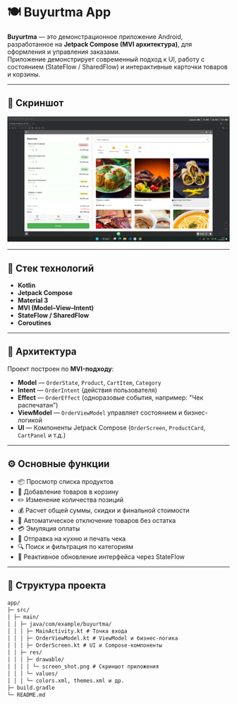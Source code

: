 # 🍽️ Buyurtma App

**Buyurtma** — это демонстрационное приложение Android, разработанное на **Jetpack Compose (MVI архитектура)**, для оформления и управления заказами.  
Приложение демонстрирует современный подход к UI, работу с состоянием (StateFlow / SharedFlow) и интерактивные карточки товаров и корзины.

---

## 📸 Скриншот

<p align="center">
  <img src="app/src/main/res/drawable/screen_shot.png" width="600"/>
</p>

---

## 🧱 Стек технологий

- **Kotlin**
- **Jetpack Compose**
- **Material 3**
- **MVI (Model–View–Intent)**
- **StateFlow / SharedFlow**
- **Coroutines**

---

## 🧩 Архитектура

Проект построен по **MVI-подходу**:
- **Model** — `OrderState`, `Product`, `CartItem`, `Category`
- **Intent** — `OrderIntent` (действия пользователя)
- **Effect** — `OrderEffect` (одноразовые события, например: "Чек распечатан")
- **ViewModel** — `OrderViewModel` управляет состоянием и бизнес-логикой
- **UI** — Компоненты Jetpack Compose (`OrderScreen`, `ProductCard`, `CartPanel` и т.д.)

---

## ⚙️ Основные функции

- 📦 Просмотр списка продуктов  
- 🛒 Добавление товаров в корзину  
- ✏️ Изменение количества позиций  
- 💰 Расчет общей суммы, скидки и финальной стоимости  
- 🚫 Автоматическое отключение товаров без остатка  
- 💳 Эмуляция оплаты  
- 🧾 Отправка на кухню и печать чека  
- 🔍 Поиск и фильтрация по категориям  
- 🔄 Реактивное обновление интерфейса через StateFlow  

---

## 🧠 Структура проекта

```
app/
├─ src/
│ ├─ main/
│ │ ├─ java/com/example/buyurtma/
│ │ │ ├─ MainActivity.kt # Точка входа
│ │ │ ├─ OrderViewModel.kt # ViewModel и бизнес-логика
│ │ │ ├─ OrderScreen.kt # UI и Compose-компоненты
│ │ ├─ res/
│ │ │ ├─ drawable/
│ │ │ │ └─ screen_shot.png # Скриншот приложения
│ │ │ └─ values/
│ │ │ └─ colors.xml, themes.xml и др.
├─ build.gradle
└─ README.md
```
